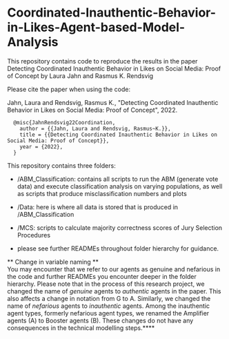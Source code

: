 # Coordinated-Inauthentic-Behavior-in-Likes-Agent-based-Model-Analysis
This repository contains code to reproduce the results in the paper Detecting Coordinated Inauthentic Behavior in Likes on Social Media: Proof of Concept by Laura Jahn and Rasmus K. Rendsvig

Please cite the paper when using the code:  

Jahn, Laura and Rendsvig, Rasmus K., "Detecting Coordinated Inauthentic Behavior in Likes on Social Media: Proof of Concept", 2022.

```
  @misc{JahnRendsvig22Coordination,  
    author = {{Jahn, Laura and Rendsvig, Rasmus~K.}},
    title = {{Detecting Coordinated Inauthentic Behavior in Likes on Social Media: Proof of Concept}},  
    year = {2022},   
  }
 ```
This repository contains three folders:

- /ABM_Classification: contains all scripts to run the ABM (generate vote data) and execute classification analysis on varying populations, as well as scripts that produce misclassification numbers and plots

- /Data: here is where all data is stored that is produced in /ABM_Classification

- /MCS: scripts to calculate majority correctness scores of Jury Selection Procedures

- please see further READMEs throughout folder hierarchy for guidance.

 
** Change in variable naming **  
You may encounter that we refer to our agents as genuine and nefarious in the code and further READMEs you encounter deeper in the folder hierarchy. Please note that in the process of this research project, we changed the name of *genuine* agents to *authentic* agents in the paper. This also affects a change in notation from G to A. Similarly, we changed the name of *nefarious* agents to *inauthentic* agents. Among the inauthentic agent types, formerly nefarious agent types, we renamed the Amplifier agents (A) to Booster agents (B). These changes do not have any consequences in the technical modelling steps.****
